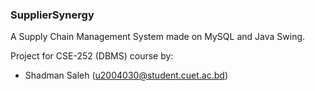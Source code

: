 ### SupplierSynergy

A Supply Chain Management System made on MySQL and Java Swing.

Project for CSE-252 (DBMS) course by:
- Shadman Saleh  (u2004030@student.cuet.ac.bd)
